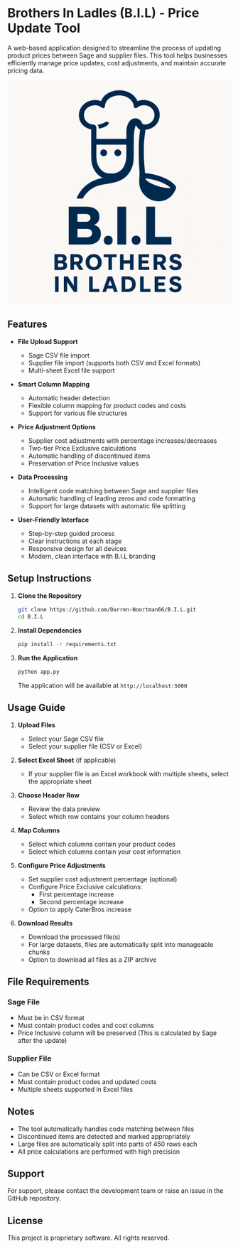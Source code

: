 # Brothers In Ladles (B.I.L) - Price Update Tool

A web-based application designed to streamline the process of updating product prices between Sage and supplier files. This tool helps businesses efficiently manage price updates, cost adjustments, and maintain accurate pricing data.

![B.I.L Logo](static/img/BIL%20Logo.png)

## Features

- **File Upload Support**
  - Sage CSV file import
  - Supplier file import (supports both CSV and Excel formats)
  - Multi-sheet Excel file support

- **Smart Column Mapping**
  - Automatic header detection
  - Flexible column mapping for product codes and costs
  - Support for various file structures

- **Price Adjustment Options**
  - Supplier cost adjustments with percentage increases/decreases
  - Two-tier Price Exclusive calculations
  - Automatic handling of discontinued items
  - Preservation of Price Inclusive values

- **Data Processing**
  - Intelligent code matching between Sage and supplier files
  - Automatic handling of leading zeros and code formatting
  - Support for large datasets with automatic file splitting

- **User-Friendly Interface**
  - Step-by-step guided process
  - Clear instructions at each stage
  - Responsive design for all devices
  - Modern, clean interface with B.I.L branding

## Setup Instructions

1. **Clone the Repository**
   ```bash
   git clone https://github.com/Darren-Noortman66/B.I.L.git
   cd B.I.L
   ```

2. **Install Dependencies**
   ```bash
   pip install -r requirements.txt
   ```

3. **Run the Application**
   ```bash
   python app.py
   ```
   The application will be available at `http://localhost:5000`

## Usage Guide

1. **Upload Files**
   - Select your Sage CSV file
   - Select your supplier file (CSV or Excel)

2. **Select Excel Sheet** (if applicable)
   - If your supplier file is an Excel workbook with multiple sheets, select the appropriate sheet

3. **Choose Header Row**
   - Review the data preview
   - Select which row contains your column headers

4. **Map Columns**
   - Select which columns contain your product codes
   - Select which columns contain your cost information

5. **Configure Price Adjustments**
   - Set supplier cost adjustment percentage (optional)
   - Configure Price Exclusive calculations:
     - First percentage increase
     - Second percentage increase
   - Option to apply CaterBros increase

6. **Download Results**
   - Download the processed file(s)
   - For large datasets, files are automatically split into manageable chunks
   - Option to download all files as a ZIP archive

## File Requirements

### Sage File
- Must be in CSV format
- Must contain product codes and cost columns
- Price Inclusive column will be preserved (This is calculated by Sage after the update)

### Supplier File
- Can be CSV or Excel format
- Must contain product codes and updated costs
- Multiple sheets supported in Excel files

## Notes
- The tool automatically handles code matching between files
- Discontinued items are detected and marked appropriately
- Large files are automatically split into parts of 450 rows each
- All price calculations are performed with high precision

## Support

For support, please contact the development team or raise an issue in the GitHub repository.

## License

This project is proprietary software. All rights reserved.
